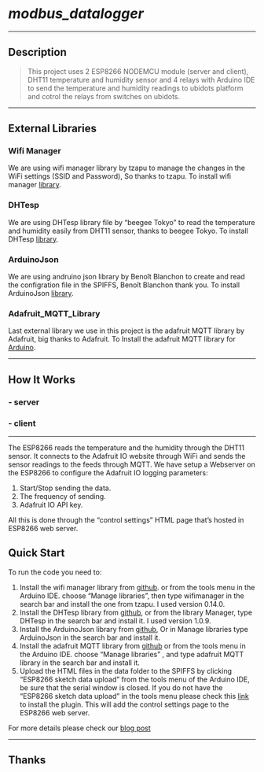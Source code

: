 # *modbus_datalogger*
----
## Description

> This project uses 2 ESP8266 NODEMCU module (server and client), DHT11 temperature and humidity sensor and 4 relays with Arduino IDE to send the temperature and humidity readings to ubidots platform and cotrol the relays from switches on ubidots.
___
## External Libraries

### Wifi Manager
We are using wifi manager library by tzapu to manage the changes in the WiFi settings (SSID and Password), So thanks to tzapu. To install wifi manager [library](https://github.com/tzapu/WiFiManager).

### DHTesp
We are using DHTesp library file by “beegee Tokyo” to read the temperature and humidity easily from DHT11 sensor, thanks to beegee Tokyo. To install DHTesp [library](https://github.com/beegee-tokyo/DHTesp).

### ArduinoJson
We are using andruino json library by Benoît Blanchon to create and read the configration file in the SPIFFS, Benoît Blanchon thank you. To install ArduinoJson [library](https://github.com/bblanchon/ArduinoJson).

### Adafruit_MQTT_Library﻿

 Last external library we use in this project is the adafruit MQTT library by Adafruit, big thanks to Adafruit. To Install the adafruit MQTT library for [Arduino](https://github.com/adafruit/Adafruit_MQTT_Library).
___
## How It Works

### - server

### - client

___
The ESP8266 reads the temperature and the humidity through the DHT11 sensor. It connects to the Adafruit IO website through WiFi and sends the sensor readings to the feeds through MQTT. We have setup a Webserver on the ESP8266 to configure the Adafruit IO logging parameters:

   1. Start/Stop sending the data.
   2. The frequency of sending.
   3. Adafruit IO API key.
   
All this is done through the “control settings” HTML page that’s hosted in ESP8266 web server.

## Quick Start

To run the code you need to:

 1. Install the wifi manager library from [github](https://github.com/tzapu/WiFiManager). or from the tools menu in the Arduino IDE. choose “Manage libraries”, then type wifimanager in the search bar and install the one from tzapu. I used version 0.14.0.
 2. Install the DHTesp library from [github](https://github.com/beegee-tokyo/DHTesp), or from the library Manager, type DHTesp in the search bar and install it. I used version 1.0.9.
 3.	Install the ArduinoJson  library from [github](https://github.com/bblanchon/ArduinoJson), Or in Manage libraries type ArduinoJson in the search bar and install it.
 4.	Install the adafruit MQTT library from [github](https://github.com/adafruit/Adafruit_MQTT_Library) or from the tools menu in the Arduino IDE. choose “Manage libraries” , and type adafruit MQTT library in the search bar and install it.
 5. Upload the HTML files in the data folder to the SPIFFS by clicking “ESP8266 sketch data upload” from the tools menu of the Arduino IDE,  be sure that the serial window is closed. If you do not have the “ESP8266 sketch data upload” in the tools menu please check this [link](https://github.com/esp8266/arduino-esp8266fs-plugin) to install the plugin. This will add the control settings page to the ESP8266 web server.

For more details please check our [blog post](https://www.the-diy-life.co/2019/09/03/esp8266-and-adafruit-io/)

----
## Thanks
